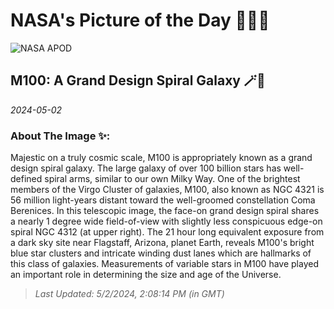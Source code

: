 
# NASA's Picture of the Day 🧑‍🚀💫

  ![NASA APOD](https://apod.nasa.gov/apod/image/2405/M100_DrewEvans.png)
  
  ## M100: A Grand Design Spiral Galaxy 🪄🌌
  
  _2024-05-02_
  
  ### About The Image ✨: 
  
  Majestic on a truly cosmic scale, M100 is appropriately known as a grand design spiral galaxy.  The large galaxy of over 100 billion stars has well-defined spiral arms, similar to our own Milky Way.  One of the brightest members of the Virgo Cluster of galaxies, M100, also known as NGC 4321 is 56 million light-years distant toward the well-groomed constellation Coma Berenices.  In this telescopic image, the face-on grand design spiral shares a nearly 1 degree wide field-of-view with slightly less conspicuous edge-on spiral NGC 4312 (at upper right). The 21 hour long equivalent exposure from a dark sky site near Flagstaff, Arizona, planet Earth, reveals M100's bright blue star clusters and intricate winding dust lanes which are hallmarks of this class of galaxies.  Measurements of variable stars in M100 have played an important role in determining the size and age of the Universe.
  
  
  
  > _Last Updated: 5/2/2024, 2:08:14 PM (in GMT)_
  